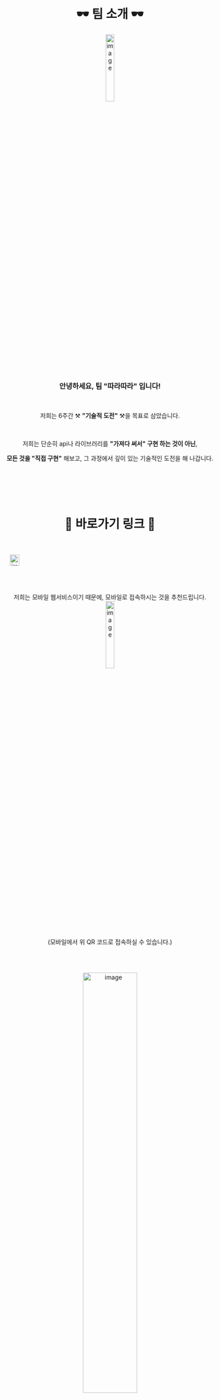 <div align="center">
<h1>🕶️ 팀 소개 🕶️</h1>
  
<img width="20%" alt="image" src="https://github.com/user-attachments/assets/820e58bf-81a7-41c4-a50a-62c474739ad0" />


### 안녕하세요, 팀 "따라따라" 입니다!

<br />

저희는 6주간 ⚒ **"기술적 도전"** ⚒을 목표로 삼았습니다.

<br />

저희는 단순히 api나 라이브러리를 **"가져다 써서" 구현 하는 것이 아닌**,

**모든 것을 "직접 구현"** 해보고, 그 과정에서 깊이 있는 기술적인 도전을 해 나갑니다.


<br /><br /><br /><br />

<h1>🎢 바로가기 링크 🎢</h1>
<br /><br />
<div align="center" style="display: flex">
  <a href="https://ddara.kro.kr/"><img width="60%" alt="image" src="https://github.com/user-attachments/assets/0eaf0bac-01bc-44ae-ab02-56c2c9951ce1" /></a>
</div>

<br />
저희는 모바일 웹서비스이기 때문에, 모바일로 접속하시는 것을 추천드립니다.
<br />
<img width="20%" alt="image" src="https://github.com/user-attachments/assets/32d30ab1-7d87-4e86-bcca-9f30d1150f3c" />


<br />
(모바일에서 위 QR 코드로 접속하실 수 있습니다.)


<br /><br />

<a href="https://harsh-flier-3c0.notion.site/133b1b2b649180648a0fe8dcecbc12ea?pvs=4"><img width="50%" alt="image" src="https://github.com/user-attachments/assets/5aa43481-ba7e-473a-bce1-7d1379a17ed0" /></a>

<br />

<div align="center" style="display: flex">
<a href="https://www.figma.com/design/r9nl4Jcz9VXIMbrpf50wY6/PickMeUp?node-id=90-1897"><img width="18%" alt="image" src="https://github.com/user-attachments/assets/eff4141f-bd7f-4791-8789-ae1c8c2c9602" /></a>
<a href="https://www.figma.com/design/r9nl4Jcz9VXIMbrpf50wY6/PickMeUp?node-id=87-929"><img width="18%" alt="image" src="https://github.com/user-attachments/assets/74606b44-04a2-4b06-9f52-b12e453bc882" /></a>
<a href="https://www.notion.so/127b1b2b649180e88f70d6a4648924a0?pvs=4"><img width="18%" alt="image" src="https://github.com/user-attachments/assets/a8108a13-e48b-4c9e-b840-a446b3f54f6c" /></a>
</div>

<br />

<div align="center" style="display: flex; gap: 10px">
<a href="https://github.com/orgs/boostcampwm-2024/projects/196"><img width="18%" alt="image" src="https://github.com/user-attachments/assets/5507e684-7628-46a5-b317-761aa9483bec" /></a>
<a href="https://ddara.kro.kr/api-docs"><img width="18%" alt="image" src="https://github.com/user-attachments/assets/457b1e76-71a8-4a2d-8cd7-f60378b0bbe2" /></a>
<a href=""><img width="18%" alt="image" src="https://github.com/user-attachments/assets/6500d674-d951-4cc0-ae71-5502c1dedea9" /></a>
</div>




</div>

<br /><br /><br /><br />


![image](https://github.com/user-attachments/assets/da9357c4-095f-4f1c-9d04-7e377a0f23f1)




<br /><br />

## 💡 핵심 기능

### 1. 지도 위 캔버스에 출발지/도착지 마커, 경로 그리기

- 캔버스 위에 그려둔 그림은 지도(캔버스)를 이동하거나 확대/축소하더라도 그린 위치(지도 기준)에 그대로 존재해야 함

<div align="center">
<img width="500" alt="image" src="https://github.com/user-attachments/assets/a1cc5824-f30f-4e11-9cfc-b9279fc13e0d" />
<img width="500" alt="image" src="https://github.com/user-attachments/assets/63590a47-7b52-4413-8732-313a8dac58ff" />
</div>

<br /><br />

### 2. 실시간 위치 파악

- 호스트(손자)는 게스트들(할머니, 할아버지)의 위치 실시간으로 확인 가능해야 함
- 게스트(할머니)는 본인의 위치와 호스트(손자)가 설정해둔 출발지, 도착지, 경로만을 확인할 수 있어야 함


<div align="center">
<img width="800" alt="image" src="https://github.com/user-attachments/assets/19a1efb6-1317-4d5d-aeb6-130f9e377f3e" />
</div>

<br /><br />

## ✨ 핵심 기능 구현을 위한 고민과 과정

### 1. 지도와 캔버스 연동을 위한 고민

[🗺️ 지도와 캔버스 연동을 위한 고민](https://velog.io/@happyhyep/%EC%A7%80%EB%8F%84%EC%99%80-%ED%95%A8%EA%BB%98-%EC%9B%80%EC%A7%81%EC%9D%B4%EB%8A%94-%EC%BA%94%EB%B2%84%EC%8A%A4-%EA%B5%AC%ED%98%84-%EC%8A%A4%ED%86%A0%EB%A6%AC)

### 2. 실시간 위치 파악 구현을 위한 고민

[🔌 실시간 위치 파악 구현을 위한 고민](https://velog.io/@happyhyep/%EC%8B%A4%EC%8B%9C%EA%B0%84-%EC%86%8C%EC%BC%93-%ED%86%B5%EC%8B%A0%EC%9D%98-%EB%8F%84%EC%A0%84%EA%B8%B0-%EB%8B%A4%EC%96%91%ED%95%9C-%EC%A1%B0%EA%B1%B4%EC%9D%B4-%EC%A1%B4%EC%9E%AC%ED%95%98%EB%8A%94-%ED%86%B5%EC%8B%A0)

<br /><br />

## 📃 우리의 기술적 도전

###  by. J060_김주원

- [[FE] 🎨 지도의 기능들 canvas에서 구현하기](https://velog.io/@jackson5272/%EC%A7%80%EB%8F%84%EC%9D%98-%EA%B8%B0%EB%8A%A5%EB%93%A4-canvas%EC%97%90%EC%84%9C-%EA%B5%AC%ED%98%84%ED%95%98%EA%B8%B0)

###  by. J174_이동율

- [[FE] 💾 초보 개발자의 데이터 관리 시행착오](https://misty-thread-f6e.notion.site/FE-14f87662ce1380b39c90d38e24a2dad8?pvs=4)

###  by. J210_임재도
 
- [[FE] 🧬 캔버스와 네이버 지도 API를 연동하기 위한 과정](https://fantasmith.com/dev-lab/challenge/boostcamp/ddara/canvas-and-map-linking)


###  by. J234_정혜인

- [[FE] 🗺️ 지도와 함께 움직이는 캔버스 설계/구현 시행착오 스토리](https://velog.io/@happyhyep/%EC%A7%80%EB%8F%84%EC%99%80-%ED%95%A8%EA%BB%98-%EC%9B%80%EC%A7%81%EC%9D%B4%EB%8A%94-%EC%BA%94%EB%B2%84%EC%8A%A4-%EA%B5%AC%ED%98%84-%EC%8A%A4%ED%86%A0%EB%A6%AC)

- [[BE] 🔌 실시간 소켓 통신의 도전기: 다양한 조건이 존재하는 통신 feat. 클라이언트와 서버 각각에서의 고민과 설계 과정](https://velog.io/@happyhyep/%EC%8B%A4%EC%8B%9C%EA%B0%84-%EC%86%8C%EC%BC%93-%ED%86%B5%EC%8B%A0%EC%9D%98-%EB%8F%84%EC%A0%84%EA%B8%B0-%EB%8B%A4%EC%96%91%ED%95%9C-%EC%A1%B0%EA%B1%B4%EC%9D%B4-%EC%A1%B4%EC%9E%AC%ED%95%98%EB%8A%94-%ED%86%B5%EC%8B%A0)

<br />

### ... 그 외 다양한 기술적 도전 보러가기

- [기술적 도전 모음zip](https://harsh-flier-3c0.notion.site/133b1b2b649180648a0fe8dcecbc12ea?pvs=4)

<br /><br />

## ⛏ 서비스 아키텍처

<img width="1300" alt="image" src="https://github.com/user-attachments/assets/ab20d1eb-dab9-4373-b32b-7e455debb5c5">


</div>

<br /><br />


## 🌱 팀원 소개

|J060_김주원|J174_이동율|J210_임재도|J234_정혜인|
|:--:|:--:|:--:|:--:|
|<a href="https://github.com/juwon5272"><img src="https://github.com/user-attachments/assets/f774ff48-8831-490f-b0fe-b18b024f7916" width="150px;" alt=""/></a>|<a href="https://github.com/leedongyull"><img src="https://github.com/user-attachments/assets/178c1cd6-b296-498e-adb1-60534eec2713" width="150px;" alt=""/></a>|<a href="https://github.com/effozen"><img src="https://github.com/user-attachments/assets/92bddae1-19ce-4b06-811e-52df15ac726c" width="150px;" alt=""/></a>|<a href="https://github.com/happyhyep"><img src="https://github.com/user-attachments/assets/40ac933c-3e19-4884-a5e9-da2f2298dd72" width="150px;" alt=""/></a>|
|FE|FE|FE|Full Stack (FE + BE)|
|<a href="https://github.com/juwon5272">@juwon5272</a>|<a href="https://github.com/leedongyull">@leedongyull</a>|<a href="https://github.com/effozen">@effozen</a>|<a href="https://github.com/happyhyep">@happyhyep</a>|


<br /><br />




